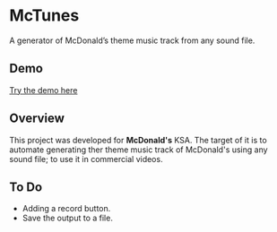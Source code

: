 # McTunes
A generator of McDonald’s theme music track from any sound file.
## Demo
[Try the demo here](https://mctunes.netlify.app)
## Overview
This project was developed for **McDonald's** KSA. The target of it is to automate generating ther theme music track of McDonald's using any sound file; to use it in commercial videos.
## To Do
- Adding a record button.
- Save the output to a file.


